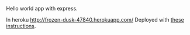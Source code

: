 Hello world app with express.

In heroku http://frozen-dusk-47840.herokuapp.com/
Deployed with [these instructions](https://circleci.com/blog/introduction-to-graphql/).
